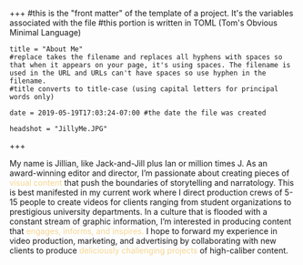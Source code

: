 +++
    #this is the "front matter" of the template of a project. It's the variables associated with the file
    #this portion is written in TOML (Tom's Obvious Minimal Language)
    
    title = "About Me"
    #replace takes the filename and replaces all hyphens with spaces so that when it appears on your page, it's using spaces. The filename is used in the URL and URLs can't have spaces so use hyphen in the filename.
    #title converts to title-case (using capital letters for principal words only)
    
    date = 2019-05-19T17:03:24-07:00 #the date the file was created
    
    headshot = "JillyMe.JPG"

+++

My name is Jillian, like Jack-and-Jill plus Ian or million times J. As an award-winning editor and director, I’m passionate about creating pieces of <span style="color: #f5d690">visual content</span> that push the boundaries of storytelling and narratology. This is best manifested in my current work where I direct production crews of 5-15 people to create videos for clients ranging from student organizations to prestigious university departments. In a culture that is flooded with a constant stream of graphic information, I’m interested in producing content that <span style="color: #f5d690">engages, informs, and inspires.</span> I hope to forward my experience in video production, marketing, and advertising by collaborating with new clients to produce <span style="color: #f5d690">deliciously challenging projects</span> of high-caliber content.


